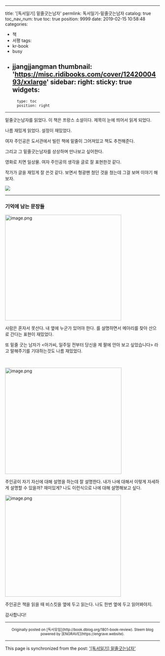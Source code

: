 
---
title: '[독서일기] 밑줄긋는남자'
permlink: 독서일기-밑줄긋는남자
catalog: true
toc_nav_num: true
toc: true
position: 9999
date: 2019-02-15 10:58:48
categories:
- 책
- 서평
tags:
- kr-book
- busy
- jjangjjangman
thumbnail: 'https://misc.ridibooks.com/cover/1242000493/xxlarge'
sidebar:
    right:
        sticky: true
widgets:
    -
        type: toc
        position: right
---


<p>밑줄긋는남자를 읽었다. 이 책은 프랑스 소설이다. 제목이 눈에 띄어서 읽게 되었다.</p>
<p>나름 재밌게 읽었다. 설정이 재밌었다.</p>
<p>여자 주인공은 도서관에서 빌린 책에 밑줄이 그어져있고 책도 추천해준다.</p>
<p>그리고 그 밑줄긋는남자를 상상하며 만나보고 싶어한다.</p>
<p>영화로 치면 일상물. 여자 주인공의 생각을 글로 잘 표현한것 같다.</p>
<p>작가가 글을 재밌게 잘 쓴것 같다. 보면서 형광팬 쳤던 것을 쳤는데 그걸 보며 이야기 해보자.</p>
<p><img src="https://misc.ridibooks.com/cover/1242000493/xxlarge" /></p>
<hr />
<h3>기억에 남는 문장들</h3>
<p><img class="" src="https://ipfs.busy.org/ipfs/QmQKZnk1Z2Xf15W9Lv1kgWFMdR7dUsvm4dV6fQ5JzrKfJ1" alt="image.png" width="378" height="343" /></p>
<p>사람은 혼자서 못산다. 내 옆에 누군가 있어야 한다. 를 설명하면서 메아리를 찾아 산으로 간다는 표현이 재밌었다.</p>
<p>또 밑줄 긋는 남자가 <아가씨, 일주일 전부터 당신을 제 팔에 안아 보고 싶었습니다> 라고 말해주기를 기대하는것도 나름 재밌었다.</p>
<p> </p>
<p><img class="" src="https://ipfs.busy.org/ipfs/QmXZpWXr7aCKSjz4k2vLxyjimti9TUWMXL4cBEzmbQszSr" alt="image.png" width="379" height="345" /></p>
<p>주인공이 자기 자신에 대해 설명을 하는데 잘 설명한다. 내가 나에 대해서 이렇게 자세하게 설명할 수 있을까? 재미있게? 나도 이런식으로 나에 대해 설명해보고 싶다.</p>
<p><img class="" src="https://ipfs.busy.org/ipfs/QmbRa28AmhrX7c4NpnLAZqkV1ZW35QT4R3nhaEWmfxnDf2" alt="image.png" width="377" height="330" /></p>
<p>주인공은 책을 읽을 때 비스킷을 옆에 두고 읽는다. 나도 한번 옆에 두고 읽어봐야지.</p>
<p>감사합니다!</p>




***
<center><sup>Originally posted on [독서모임](http://book.dblog.org/1801-book-review). Steem blog powered by [ENGRAVE](https://engrave.website).</sup></center>

- - -

This page is synchronized from the post: ['[독서일기] 밑줄긋는남자'](https://steempeak.com/@jacobyu/1801-book-review)
